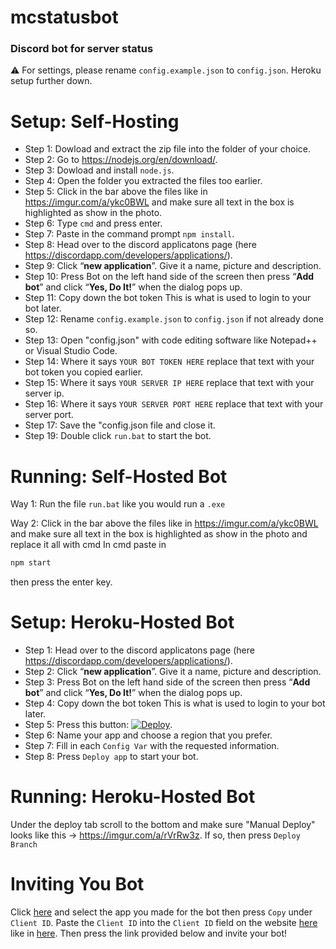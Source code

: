 # mcstatusbot
### Discord bot for server status

:warning: For settings, please rename `config.example.json` to `config.json`.
Heroku setup further down.

# Setup: Self-Hosting

- Step 1: Dowload and extract the zip file into the folder of your choice.
- Step 2: Go to https://nodejs.org/en/download/.
- Step 3: Dowload and install `node.js`.
- Step 4: Open the folder you extracted the files too earlier.
- Step 5: Click in the bar above the files like in https://imgur.com/a/ykc0BWL and make sure all text in the box is highlighted as show in the photo.
- Step 6: Type `cmd` and press enter.
- Step 7: Paste in the command prompt `npm install`.
- Step 8: Head over to the discord applicatons page (here https://discordapp.com/developers/applications/).
- Step 9: Click “**new application**”. Give it a name, picture and description.
- Step 10: Press Bot on the left hand side of the screen then press “**Add bot**” and click “**Yes, Do It!**” when the dialog pops up.
- Step 11: Copy down the bot token This is what is used to login to your bot later.
- Step 12: Rename `config.example.json` to `config.json` if not already done so.
- Step 13: Open "config.json" with code editing software like Notepad++ or Visual Studio Code.
- Step 14: Where it says `YOUR BOT TOKEN HERE` replace that text with your bot token you copied earlier.
- Step 15: Where it says `YOUR SERVER IP HERE` replace that text with your server ip.
- Step 16: Where it says `YOUR SERVER PORT HERE` replace that text with your server port.
- Step 17: Save the "config.json file and close it.
- Step 19: Double click `run.bat` to start the bot.

# Running: Self-Hosted Bot

Way 1: Run the file `run.bat` like you would run a `.exe`

Way 2: Click in the bar above the files like in https://imgur.com/a/ykc0BWL and make sure all text in the box is highlighted as show in the photo and replace it all with cmd
In cmd paste in 
```js 
npm start
```
then press the enter key.

# Setup: Heroku-Hosted Bot

- Step 1: Head over to the discord applicatons page (here https://discordapp.com/developers/applications/).
- Step 2: Click “**new application**”. Give it a name, picture and description.
- Step 3: Press Bot on the left hand side of the screen then press “**Add bot**” and click “**Yes, Do It!**” when the dialog pops up.
- Step 4: Copy down the bot token This is what is used to login to your bot later.
- Step 5: Press this button: [![Deploy](https://www.herokucdn.com/deploy/button.svg)](https://heroku.com/deploy?template=https://github.com/Huskydog9988/mcstatusbot).
- Step 6: Name your app and choose a region that you prefer.
- Step 7: Fill in each `Config Var` with the requested information.
- Step 8: Press `Deploy app` to start your bot.

# Running: Heroku-Hosted Bot

Under the deploy tab scroll to the bottom and make sure "Manual Deploy" looks like this -> https://imgur.com/a/rVrRw3z. If so, then press `Deploy Branch`

# Inviting You Bot

Click [here](https://discordapp.com/developers/applications/) and select the app you made for the bot then press `Copy` under `Client ID`. Paste the `Client ID` into the `Client ID` field on the website [here](https://discordapi.com/permissions.html) like in [here](https://imgur.com/a/PXU3y03). Then press the link provided below and invite your bot!

